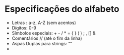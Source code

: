 # Especificações do alfabeto

- Letras : a-z, A-Z (sem acentos)
- Dígitos: 0-9
- Símbolos especiais: + - / *  =  { } ( ) ; ,  [] &
- Comentários // (até o fim da linha)
- Aspas Duplas para strings: “”
-